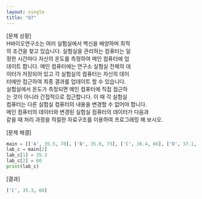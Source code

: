 ```yaml
---
layout: single
title: "Q7"
---
```


[문제 상황]  
H바이오연구소는 여러 실험실에서 백신을 배양하며 최적  
의 조건을 찾고 있습니다. 실험실을 관리하는 컴퓨터는 일  
정한 시간마다 자신의 온도를 측정하여 메인 컴퓨터에 업  
데이트 합니다. 메인 컴퓨터에는 연구소 실험실 전체의 데  
이터가 저장되어 있고 각 실험실의 컴퓨터는 자신의 데이  
터에만 접근하여 최종 결과를 업데이트 할 수 있습니다.  
실험실에서 온도가 측정되면 메인 컴퓨터에 직접 접근하  
는 것이 아니라 간접적으로 접근합니다. 이 때 각 실험실  
컴퓨터는 다른 실험실 컴퓨터의 내용을 변경할 수 없어야 합니다.  
메인 컴퓨터의 데이터와 변경된 실험실 컴퓨터의 데이터가 다음과  
같을 때 처리 과정을 적절한 자료구조를 이용하여 프로그래밍 해 보시오.  

[문제 해결]  
~~~python
main = [['A', 35.5, 70], ['B', 35.0, 73], ['C', 36.4, 66], ['D', 37.1, 50]]
lab_c = main[2]
lab_c[1] = 35.3
lab_c[2] = 60
print(lab_c)
~~~

[결과]  
~~~python
['C', 35.3, 60]
~~~
